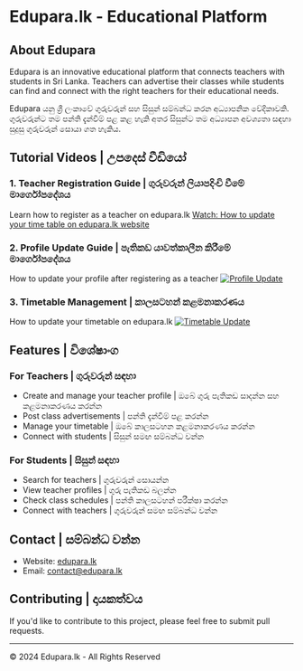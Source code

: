 # Edupara.lk - Educational Platform

## About Edupara
Edupara is an innovative educational platform that connects teachers with students in Sri Lanka. Teachers can advertise their classes while students can find and connect with the right teachers for their educational needs.

Edupara යනු ශ්‍රී ලංකාවේ ගුරුවරුන් සහ සිසුන් සම්බන්ධ කරන අධ්‍යාපනික වේදිකාවකි. ගුරුවරුන්ට තම පන්ති දැන්වීම් පළ කළ හැකි අතර සිසුන්ට තම අධ්‍යාපන අවශ්‍යතා සඳහා සුදුසු ගුරුවරුන් සොයා ගත හැකිය.



## Tutorial Videos | උපදෙස් වීඩියෝ

### 1. Teacher Registration Guide | ගුරුවරුන් ලියාපදිංචි වීමේ මාර්ගෝපදේශය
Learn how to register as a teacher on edupara.lk
[Watch: How to update your time table on edupara.lk website](info_videos/How%20to%20update%20your%20time%20table%20on%20edupara.lk%20website.mp4)

### 2. Profile Update Guide | පැතිකඩ යාවත්කාලීන කිරීමේ මාර්ගෝපදේශය
How to update your profile after registering as a teacher
[![Profile Update](https://img.youtube.com/vi/VIDEO_ID_2/0.jpg)](https://www.youtube.com/watch?v=VIDEO_ID_2)

### 3. Timetable Management | කාලසටහන් කළමනාකරණය
How to update your timetable on edupara.lk
[![Timetable Update](https://img.youtube.com/vi/VIDEO_ID_3/0.jpg)](https://www.youtube.com/watch?v=VIDEO_ID_3)




## Features | විශේෂාංග

### For Teachers | ගුරුවරුන් සඳහා
- Create and manage your teacher profile | ඔබේ ගුරු පැතිකඩ සාදන්න සහ කළමනාකරණය කරන්න
- Post class advertisements | පන්ති දැන්වීම් පළ කරන්න
- Manage your timetable | ඔබේ කාලසටහන කළමනාකරණය කරන්න
- Connect with students | සිසුන් සමඟ සම්බන්ධ වන්න

### For Students | සිසුන් සඳහා
- Search for teachers | ගුරුවරුන් සොයන්න
- View teacher profiles | ගුරු පැතිකඩ බලන්න
- Check class schedules | පන්ති කාලසටහන් පරීක්ෂා කරන්න
- Connect with teachers | ගුරුවරුන් සමඟ සම්බන්ධ වන්න

## Contact | සම්බන්ධ වන්න
- Website: [edupara.lk](https://edupara.lk)
- Email: [contact@edupara.lk](mailto:contact@edupara.lk)

## Contributing | දායකත්වය
If you'd like to contribute to this project, please feel free to submit pull requests.

---
© 2024 Edupara.lk - All Rights Reserved
